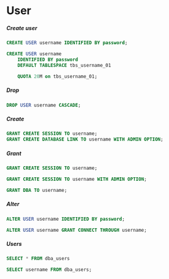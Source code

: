 # User

##### Create user

```sql
CREATE USER username IDENTIFIED BY password;
```

```sql
CREATE USER username
	IDENTIFIED BY password
	DEFAULT TABLESPACE tbs_username_01

	QUOTA 20M on tbs_username_01;
```

##### Drop

```sql
DROP USER username CASCADE;
```

##### Create

```sql
GRANT CREATE SESSION TO username;
GRANT CREATE DATABASE LINK TO username WITH ADMIN OPTION;
```

##### Grant

```sql
GRANT CREATE SESSION TO username;

GRANT CREATE SESSION TO username WITH ADMIN OPTION;

GRANT DBA TO username;
```

##### Alter

```sql
ALTER USER username IDENTIFIED BY password;

ALTER USER username GRANT CONNECT THROUGH username;
```

##### Users

```sql
SELECT * FROM dba_users

SELECT username FROM dba_users;
```
